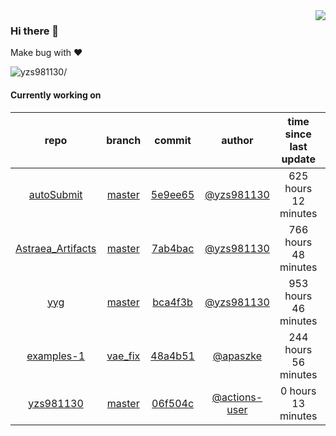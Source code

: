 <img align="right" src="https://github-readme-stats.vercel.app/api?username=yzs981130&show_icons=true&hide_title=true" />

### Hi there 👋


Make bug with ❤️

<p align="left"> <img src=https://komarev.com/ghpvc/?username=yzs981130 alt=yzs981130/> </p>


<!--
**yzs981130/yzs981130** is a ✨ _special_ ✨ repository because its `README.md` (this file) appears on your GitHub profile.

Here are some ideas to get you started:

- 🔭 I’m currently working on ...
- 🌱 I’m currently learning ...
- 👯 I’m looking to collaborate on ...
- 🤔 I’m looking for help with ...
- 💬 Ask me about ...
- 📫 How to reach me: ...
- 😄 Pronouns: ...
- ⚡ Fun fact: ...
-->

#### Currently working on


| repo | branch | commit | author | time since last update | language |
|:---:|:---:|:---:|:---:|:---:|:---:|
| [autoSubmit](https://github.com/yzs981130/autoSubmit) | [master](https://github.com/yzs981130/autoSubmit/tree/master) |[5e9ee65](https://github.com/yzs981130/autoSubmit/commit/5e9ee65e943ed52ae06a5f192e1e44dac15bf95f) | [@yzs981130](https://github.com/yzs981130) |625 hours 12 minutes | ![](https://img.shields.io/github/languages/top/yzs981130/autoSubmit)|
| [Astraea_Artifacts](https://github.com/yzs981130/Astraea_Artifacts) | [master](https://github.com/yzs981130/Astraea_Artifacts/tree/master) |[7ab4bac](https://github.com/yzs981130/Astraea_Artifacts/commit/7ab4bac5653c47b1f4a156f36de2ca3b9cb76e27) | [@yzs981130](https://github.com/yzs981130) |766 hours 48 minutes | ![](https://img.shields.io/github/languages/top/yzs981130/Astraea_Artifacts)|
| [yyg](https://github.com/yzs981130/yyg) | [master](https://github.com/yzs981130/yyg/tree/master) |[bca4f3b](https://github.com/yzs981130/yyg/commit/bca4f3bdfab0a4460bbc7377beac64da3159cf49) | [@yzs981130](https://github.com/yzs981130) |953 hours 46 minutes | ![](https://img.shields.io/github/languages/top/yzs981130/yyg)|
| [examples-1](https://github.com/yzs981130/examples-1) | [vae_fix](https://github.com/yzs981130/examples-1/tree/vae_fix) |[48a4b51](https://github.com/yzs981130/examples-1/commit/48a4b5113d1ecdae0319a297250f2273ea73de2d) | [@apaszke](https://github.com/apaszke) |244 hours 56 minutes | ![](https://img.shields.io/github/languages/top/yzs981130/examples-1)|
| [yzs981130](https://github.com/yzs981130/yzs981130) | [master](https://github.com/yzs981130/yzs981130/tree/master) |[06f504c](https://github.com/yzs981130/yzs981130/commit/06f504cdd2113f6a61fbc494cdc51e519346f0cd) | [@actions-user](https://github.com/actions-user) |0 hours 13 minutes | ![](https://img.shields.io/github/languages/top/yzs981130/yzs981130)|
